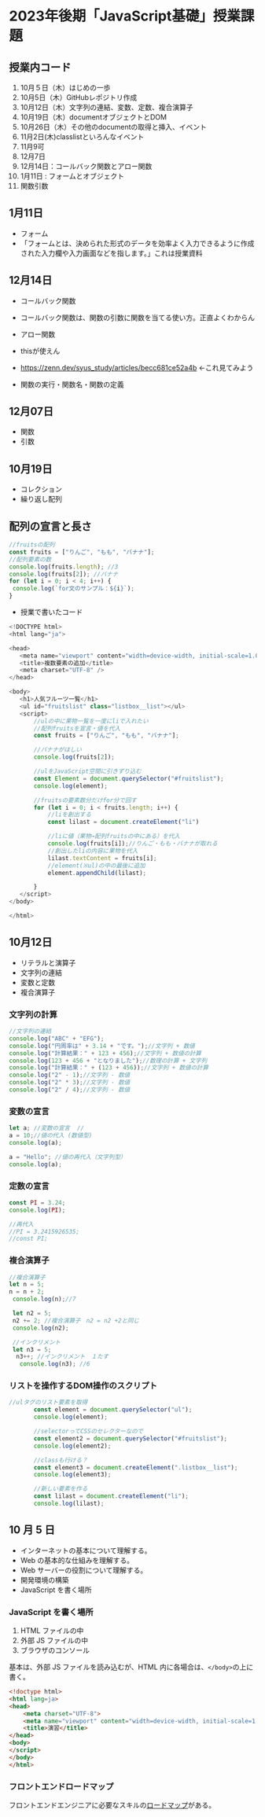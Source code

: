 # 2023年後期「JavaScript基礎」授業課題

## 授業内コード
 1. 10月５日（木）はじめの一歩
 2. 10月5日（木）GitHubレポジトリ作成
 3. 10月12日（木）文字列の連結、変数、定数、複合演算子
 4. 10月19日（木）documentオブジェクトとDOM
 5. 10月26日（木）その他のdocumentの取得と挿入、イベント
 6. 11月2日(木)classlistといろんなイベント
 7. 11月9可
 8. 12月7日
 9. 12月14日：コールバック関数とアロー関数
 10. 1月11日 : フォームとオブジェクト
 0. 関数引数

## 1月11日
- フォーム
- 「フォームとは、決められた形式のデータを効率よく入力できるように作成された入力欄や入力画面などを指します。」これは授業資料

 ## 12月14日
  - コールバック関数
   - コールバック関数は、関数の引数に関数を当てる使い方。正直よくわからん
 - アロー関数
  - thisが使えん
   - https://zenn.dev/syus_study/articles/becc681ce52a4b  ←これ見てみよう

   - 関数の実行・関数名・関数の定義

 ## 12月07日
 - 関数
 - 引数

 ## 10月19日
 - コレクション
 - 繰り返し配列

 ## 配列の宣言と長さ

 ```js
 //fruitsの配列
const fruits = ["りんご", "もも", "バナナ"];
//配列要素の数
console.log(fruits.length); //3
console.log(fruits[2]); //バナナ
for (let i = 0; i < 4; i++) {
  console.log(`for文のサンプル：${i}`);
}
 ```
 - 授業で書いたコード
 ```js
 <!DOCTYPE html>
<html lang="ja">

<head>
    <meta name="viewport" content="width=device-width, initial-scale=1.0" />
    <title>複数要素の追加</title>
    <meta charset="UTF-8" />
</head>

<body>
    <h1>人気フルーツ一覧</h1>
    <ul id="fruitslist" class="listbox__list"></ul>
    <script>
        //ulの中に果物一覧を一度にliで入れたい
        //配列fruitsを宣言・値を代入
        const fruits = ["りんご", "もも", "バナナ"];

        //バナナがほしい
        console.log(fruits[2]);

        //ulをJavaScript空間に引きずり込む
        const Element = document.querySelector("#fruitslist");
        console.log(element);

        //fruitsの要素数分だけfor分で回す
        for (let i = 0; i < fruits.length; i++) {
            //liを創出する
            const lilast = document.createElement("li")

            //liに値（果物→配列fruitsの中にある）を代入
            console.log(fruits[i]);//りんご・もも・バナナが取れる
            //創出したliの内容に果物を代入
            lilast.textContent = fruits[i];
            //element(※ul)の中の最後に追加
            element.appendChild(lilast);

        }
    </script>
</body>

</html>
 ```


 ## 10月12日

 - リテラルと演算子
 - 文字列の連結
 - 変数と定数
 - 複合演算子

 ### 文字列の計算

 ```js
 //文字列の連結
console.log("ABC" + "EFG");
console.log("円周率は" + 3.14 + "です。");//文字列 + 数値
console.log("計算結果：" + 123 + 456);//文字列 + 数値の計算
console.log(123 + 456 + "となりました");//数理の計算 + 文字列
console.log("計算結果：" + (123 + 456));//文字列 + 数値の計算
console.log("2" - 1);//文字列 - 数値
console.log("2" * 3);//文字列 - 数値
console.log("2" / 4);//文字列 - 数値
 ```

 ### 変数の宣言

 ```js
 let a; //変数の宣言  //
 a = 10;//値の代入 (数値型)
 console.log(a);

 a = "Hello"; //値の再代入（文字列型）
 console.log(a);
 ```

 ### 定数の宣言

 ```js
 const PI = 3.24;
 console.log(PI);

 //再代入
 //PI = 3.2415926535;
 //const PI;
 ```

 ### 複合演算子

 ```js
 //複合演算子
 let n = 5;
 n = n + 2;
  console.log(n);//7

  let n2 = 5;
  n2 += 2; //複合演算子　n2 = n2 +2と同じ
  console.log(n2);

  //インクリメント
  let n3 = 5;
   n3++; //インクリメント　１たす
    console.log(n3); //6
 ```

 ### リストを操作するDOM操作のスクリプト

 ```js
 //ulタグのリスト要素を取得
        const element = document.querySelector("ul");
        console.log(element);

        //selectorってCSSのセレクターなので
        const element2 = document.querySelector("#fruitslist");
        console.log(element2);

        //classも行ける？
        const element3 = document.createElement(".listbox__list");
        console.log(element3);

        //新しい要素を作る
        const lilast = document.createElement("li");
        console.log(lilast);

 ```

 ## 10 月 5 日

- インターネットの基本について理解する。
- Web の基本的な仕組みを理解する。
- Web サーバーの役割について理解する。
- 開発環境の構築
- JavaScript を書く場所

### JavaScript を書く場所

1. HTML ファイルの中
1. 外部 JS ファイルの中
1. ブラウザのコンソール

基本は、外部 JS ファイルを読み込むが、HTML 内に各場合は、`</body>`の上に書く。

```html
<!doctype html>
<html lang=ja>
<head>
    <meta charset="UTF-8">
    <meta name="viewport" content="width=device-width, initial-scale=1.0">
    <title>演習</title>
</head>
<body>
</script>
</body>
</html>
```

### フロントエンドロードマップ

フロントエンドエンジニアに必要なスキルの[ロードマップ](https://roadmap.sh/frontend)がある。
